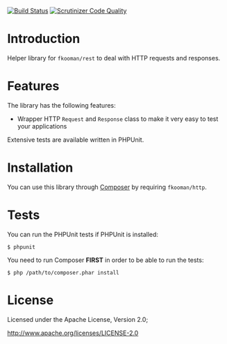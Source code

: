 [![Build Status](https://travis-ci.org/fkooman/php-lib-http.png?branch=master)](https://travis-ci.org/fkooman/php-lib-http)
[![Scrutinizer Code Quality](https://scrutinizer-ci.com/g/fkooman/php-lib-http/badges/quality-score.png?b=master)](https://scrutinizer-ci.com/g/fkooman/php-lib-http/?branch=master)

# Introduction
Helper library for `fkooman/rest` to deal with HTTP requests and responses.

# Features
The library has the following features:
* Wrapper HTTP `Request` and `Response` class to make it very easy to test your
  applications

Extensive tests are available written in PHPUnit.

# Installation
You can use this library through [Composer](http://getcomposer.org/) by 
requiring `fkooman/http`.

# Tests
You can run the PHPUnit tests if PHPUnit is installed:

    $ phpunit

You need to run Composer **FIRST** in order to be able to run the tests:

    $ php /path/to/composer.phar install
        
# License
Licensed under the Apache License, Version 2.0;

   http://www.apache.org/licenses/LICENSE-2.0
